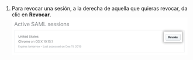 1. Para revocar una sesión, a la derecha de aquella que quieras revocar, da clic en **Revocar**. ![Botón revocar](/assets/images/help/saml/revoke-session.png)
